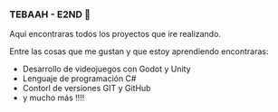 ### TEBAAH - E2ND 👋


Aqui encontraras todos los proyectos que ire realizando.

Entre las cosas que me gustan y que estoy aprendiendo encontraras:

- Desarrollo de videojuegos con Godot y Unity
- Lenguaje de programación C#
- Contorl de versiones GIT y GitHub
- y mucho más !!!!


<!--
**Tebaah/Tebaah** is a ✨ _special_ ✨ repository because its `README.md` (this file) appears on your GitHub profile.

Here are some ideas to get you started:

- 🔭 I’m currently working on ...
- 🌱 I’m currently learning ...
- 👯 I’m looking to collaborate on ...
- 🤔 I’m looking for help with ...
- 💬 Ask me about ...
- 📫 How to reach me: ...
- 😄 Pronouns: ...
- ⚡ Fun fact: ...
-->
